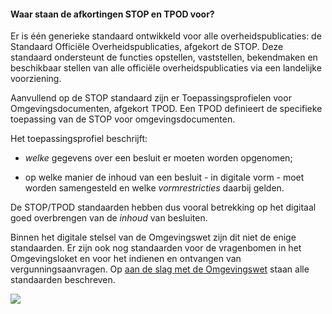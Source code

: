 ﻿#### Waar staan de afkortingen STOP en TPOD voor?

Er is één generieke standaard ontwikkeld voor alle overheidspublicaties: de
Standaard Officiële Overheidspublicaties, afgekort de STOP. Deze standaard
ondersteunt de functies opstellen, vaststellen, bekendmaken en beschikbaar
stellen van alle officiële overheidspublicaties via een landelijke voorziening.

Aanvullend op de STOP standaard zijn er Toepassingsprofielen voor
Omgevingsdocumenten, afgekort TPOD. Een TPOD definieert de specifieke toepassing
van de STOP voor omgevingsdocumenten.

Het toepassingsprofiel beschrijft:

-   *welke* gegevens over een besluit er moeten worden opgenomen;

-   op welke manier de inhoud van een besluit - in digitale vorm - moet worden
    samengesteld en welke *vormrestricties* daarbij gelden.

De STOP/TPOD standaarden hebben dus vooral betrekking op het digitaal goed
overbrengen van de *inhoud* van besluiten.

Binnen het digitale stelsel van de Omgevingswet zijn dit niet de enige
standaarden. Er zijn ook nog standaarden voor de vragenbomen in het
Omgevingsloket en voor het indienen en ontvangen van vergunningsaanvragen. Op
[aan de slag met de Omgevingswet](https://aandeslagmetdeomgevingswet.nl/digitaal-stelsel/technisch-aansluiten/standaarden/)
staan alle standaarden beschreven.

![](media/0200WebsiteADSMDOW.jpg)
